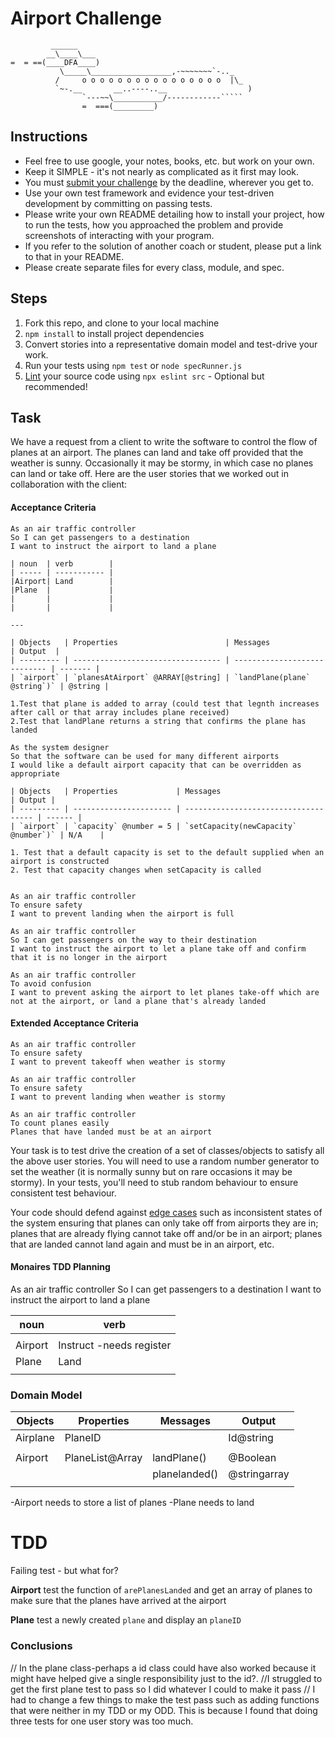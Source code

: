 Airport Challenge
=================

```
         ______
        __\____\___
=  = ==(____DFA____)
           \_____\__________________,-~~~~~~~`-.._
          /     o o o o o o o o o o o o o o o o  |\_
          `~-.__       __..----..__                  )
                `---~~\___________/------------`````
                =  ===(_________)

```

Instructions
---------

* Feel free to use google, your notes, books, etc. but work on your own.
* Keep it SIMPLE - it's not nearly as complicated as it first may look.
* You must [submit your challenge](https://airtable.com/shrUGm2T8TYCFAmjN) by the deadline, wherever you get to.
* Use your own test framework and evidence your test-driven development by committing on passing tests.
* Please write your own README detailing how to install your project, how to run the tests, how you approached the problem and provide screenshots of interacting with your program.
* If you refer to the solution of another coach or student, please put a link to that in your README.
* Please create separate files for every class, module, and spec.

Steps
-------

1. Fork this repo, and clone to your local machine
2. `npm install` to install project dependencies
3. Convert stories into a representative domain model and test-drive your work.
4. Run your tests using `npm test` or `node specRunner.js`
5. [Lint](https://eslint.org/docs/user-guide/getting-started) your source code using `npx eslint src` - Optional but recommended!

Task
-----

We have a request from a client to write the software to control the flow of planes at an airport. The planes can land and take off provided that the weather is sunny. Occasionally it may be stormy, in which case no planes can land or take off.  Here are the user stories that we worked out in collaboration with the client:

#### Acceptance Criteria
```
As an air traffic controller
So I can get passengers to a destination
I want to instruct the airport to land a plane

| noun  | verb        |
| ----- | ----------- |
|Airport| Land        |
|Plane  |             |
|       |             |
|       |             |

---

| Objects   | Properties                        | Messages                     | Output  |
| --------- | --------------------------------- | ---------------------------- | ------- |
| `airport` | `planesAtAirport` @ARRAY[@string] | `landPlane(plane` @string`)` | @string |

1.Test that plane is added to array (could test that legnth increases after call or that array includes plane received)
2.Test that landPlane returns a string that confirms the plane has landed 

As the system designer
So that the software can be used for many different airports
I would like a default airport capacity that can be overridden as appropriate

| Objects   | Properties             | Messages                             | Output |
| --------- | ---------------------- | ------------------------------------ | ------ |
| `airport` | `capacity` @number = 5 | `setCapacity(newCapacity` @number`)` | N/A    |

1. Test that a default capacity is set to the default supplied when an airport is constructed
2. Test that capacity changes when setCapacity is called


As an air traffic controller
To ensure safety
I want to prevent landing when the airport is full

As an air traffic controller
So I can get passengers on the way to their destination
I want to instruct the airport to let a plane take off and confirm that it is no longer in the airport

As an air traffic controller
To avoid confusion
I want to prevent asking the airport to let planes take-off which are not at the airport, or land a plane that's already landed
```

#### Extended Acceptance Criteria
```
As an air traffic controller
To ensure safety
I want to prevent takeoff when weather is stormy

As an air traffic controller
To ensure safety
I want to prevent landing when weather is stormy

As an air traffic controller
To count planes easily
Planes that have landed must be at an airport
```

Your task is to test drive the creation of a set of classes/objects to satisfy all the above user stories. You will need to use a random number generator to set the weather (it is normally sunny but on rare occasions it may be stormy). In your tests, you'll need to stub random behaviour to ensure consistent test behaviour.

Your code should defend against [edge cases](http://programmers.stackexchange.com/questions/125587/what-are-the-difference-between-an-edge-case-a-corner-case-a-base-case-and-a-b) such as inconsistent states of the system ensuring that planes can only take off from airports they are in; planes that are already flying cannot take off and/or be in an airport; planes that are landed cannot land again and must be in an airport, etc.



#### Monaires TDD Planning 

As an air traffic controller
So I can get passengers to a destination
I want to instruct the airport to land a plane

| noun            | verb             |
| -----           | -----------      |
|                 |                  |
| Airport         | Instruct -needs register         |
| Plane           | Land             |
|                 |                  |

### Domain Model 
| Objects  | Properties     | Messages         | Output        |
| -------  | ---------------| ---------------- | --------      |
| Airplane |PlaneID         |                  | Id@string     |
|          |                |                  |               |
| Airport  |PlaneList@Array | landPlane()      |@Boolean       |  
|          |                | planelanded()    |@stringarray   |
|          |                |                  |               |

-Airport needs to store a list of planes 
-Plane needs to land 
# TDD

Failing test - but what for?

**Airport** test the function of `arePlanesLanded` and get an array of planes to make sure that the planes have arrived at the airport 

**Plane** test a newly created `plane` and display an `planeID`



### Conclusions
// In the plane class-perhaps a id class could have also worked because it might have helped give a single responsibility just to the id?.
//I struggled to get the first plane test to pass so I did whatever I could to make it pass 
// I had to change a few things to make the test pass such as adding functions that were neither in my TDD or my ODD. This is because I found that doing three tests for one user story was too much. 






                    
                  
                    
